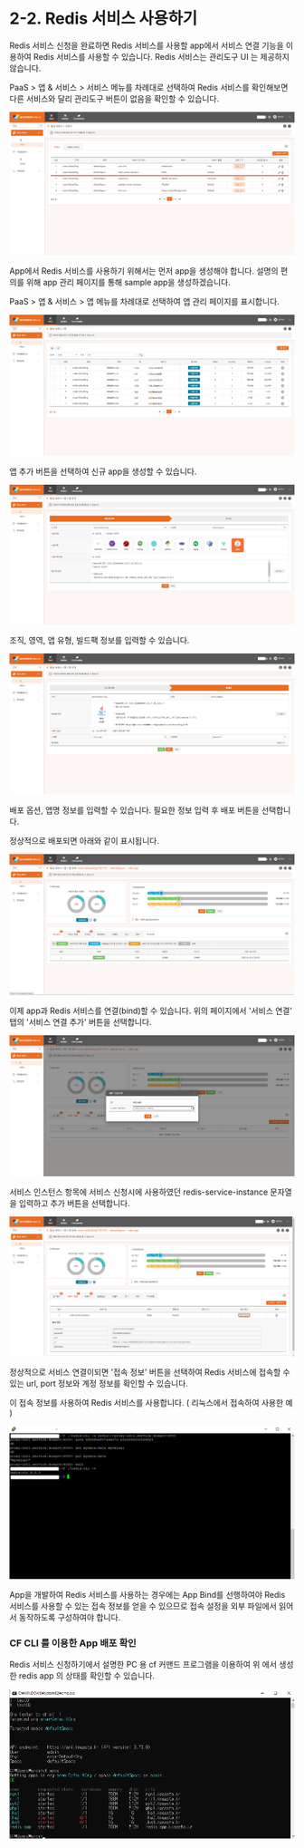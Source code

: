 # 2-2. Redis 서비스 사용하기

Redis 서비스 신청을 완료하면 Redis 서비스를 사용할 app에서 서비스 연결 기능을 이용하여 Redis 서비스를 사용할 수 있습니다. Redis 서비스는 관리도구 UI 는 제공하지 않습니다.

PaaS &gt; 앱 & 서비스 &gt; 서비스 메뉴를 차례대로 선택하여 Redis 서비스를 확인해보면 다른 서비스와 달리 관리도구 버튼이 없음을 확인할 수 있습니다.

![](../../.gitbook/assets/redis-04.png)

App에서 Redis 서비스를 사용하기 위해서는 먼저 app을 생성해야 합니다. 설명의 편의를 위해 app 관리 페이지를 통해 sample app을 생성하겠습니다.

PaaS &gt; 앱 & 서비스 &gt;  앱 메뉴를 차례대로 선택하여 앱 관리 페이지를 표시합니다.

![](../../.gitbook/assets/redis-06.png)

앱 추가 버튼을 선택하여 신규 app을 생성할 수 있습니다. 

![](../../.gitbook/assets/redis-07.png)

조직, 영역, 앱 유형, 빌드팩 정보를 입력할 수 있습니다.

![](../../.gitbook/assets/redis-08.png)

배포 옵션, 앱명 정보를 입력할 수 있습니다. 필요한 정보 입력 후 배포 버튼을 선택합니다.

정상적으로 배포되면 아래와 같이 표시됩니다.

![](../../.gitbook/assets/redis-09.png)



이제 app과 Redis 서비스를 연결\(bind\)할 수 있습니다. 위의 페이지에서 '서비스 연결' 탭의 '서비스 연결 추가' 버튼을 선택합니다.

![](../../.gitbook/assets/redis-11.png)

서비스 인스턴스 항목에 서비스 신청시에 사용하였던 redis-service-instance 문자열을 입력하고 추가 버튼을 선택합니다.

![](../../.gitbook/assets/redis-12.png)

정상적으로 서비스 연결이되면 '접속 정보' 버튼을 선택하여 Redis 서비스에 접속할 수 있는 url, port 정보와 계정 정보를 확인할 수 있습니다. 

이 접속 정보를 사용하여 Redis 서비스를 사용합니다. \( 리눅스에서 접속하여 사용한 예 \)

![](../../.gitbook/assets/redis-13.png)

App을 개발하여 Redis 서비스를 사용하는 경우에는 App Bind를 선행하여야 Redis 서비스를 사용할 수 있는 접속 정보를 얻을 수 있으므로 접속 설정을 외부 파일에서 읽어서 동작하도록 구성하여야 합니다.

### CF CLI 를 이용한 App 배포 확인

Redis 서비스 신청하기에서 설명한 PC 용 cf 커맨드 프로그램을 이용하여 위 에서 생성한 redis app 의 상태를 확인할 수 있습니다. 

![](../../.gitbook/assets/redis-10.png)



